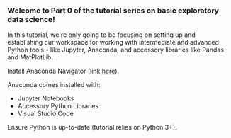 ### **Welcome to Part 0 of the tutorial series on basic exploratory data science!**

In this tutorial, we're only going to be focusing on setting up and establishing our workspace for working with intermediate and advanced Python tools - like Jupyter, Anaconda, and accessory libraries like Pandas and MatPlotLib. 

Install Anaconda Navigator (link [here](https://www.datacamp.com/community/tutorials/installing-anaconda-mac-os-x)). 

Anaconda comes installed with:

- Jupyter Notebooks
- Accessory Python Libraries
- Visual Studio Code

Ensure Python is up-to-date (tutorial relies on Python 3+). 
